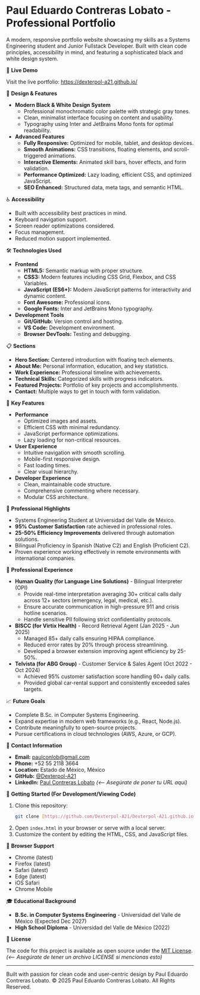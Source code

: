 # Paul Eduardo Contreras Lobato - Professional Portfolio

A modern, responsive portfolio website showcasing my skills as a Systems Engineering student and Junior Fullstack Developer. Built with clean code principles, accessibility in mind, and featuring a sophisticated black and white design system.

🚀 **Live Demo**

Visit the live portfolio: https://dexterpol-a21.github.io/

🎨 **Design & Features**

* **Modern Black & White Design System**
    * Professional monochromatic color palette with strategic gray tones.
    * Clean, minimalist interface focusing on content and usability.
    * Typography using Inter and JetBrains Mono fonts for optimal readability.
* **Advanced Features**
    * **Fully Responsive:** Optimized for mobile, tablet, and desktop devices.
    * **Smooth Animations:** CSS transitions, floating elements, and scroll-triggered animations.
    * **Interactive Elements:** Animated skill bars, hover effects, and form validation.
    * **Performance Optimized:** Lazy loading, efficient CSS, and optimized JavaScript.
    * **SEO Enhanced:** Structured data, meta tags, and semantic HTML.

♿ **Accessibility**

* Built with accessibility best practices in mind.
* Keyboard navigation support.
* Screen reader optimizations considered.
* Focus management.
* Reduced motion support implemented.

🛠️ **Technologies Used**

* **Frontend**
    * **HTML5:** Semantic markup with proper structure.
    * **CSS3:** Modern features including CSS Grid, Flexbox, and CSS Variables.
    * **JavaScript (ES6+):** Modern JavaScript patterns for interactivity and dynamic content.
    * **Font Awesome:** Professional icons.
    * **Google Fonts:** Inter and JetBrains Mono typography.
* **Development Tools**
    * **Git/GitHub:** Version control and hosting.
    * **VS Code:** Development environment.
    * **Browser DevTools:** Testing and debugging.

📋 **Sections**

* **Hero Section:** Centered introduction with floating tech elements.
* **About Me:** Personal information, education, and key statistics.
* **Work Experience:** Professional timeline with achievements.
* **Technical Skills:** Categorized skills with progress indicators.
* **Featured Projects:** Portfolio of key projects and accomplishments.
* **Contact:** Multiple ways to get in touch with form validation.

🔧 **Key Features**

* **Performance**
    * Optimized images and assets.
    * Efficient CSS with minimal redundancy.
    * JavaScript performance optimizations.
    * Lazy loading for non-critical resources.
* **User Experience**
    * Intuitive navigation with smooth scrolling.
    * Mobile-first responsive design.
    * Fast loading times.
    * Clear visual hierarchy.
* **Developer Experience**
    * Clean, maintainable code structure.
    * Comprehensive commenting where necessary.
    * Modular CSS architecture.

🎯 **Professional Highlights**

* Systems Engineering Student at Universidad del Valle de México.
* **95% Customer Satisfaction** rate achieved in professional roles.
* **25-50% Efficiency Improvements** delivered through automation solutions.
* Bilingual Proficiency in Spanish (Native C2) and English (Proficient C2).
* Proven experience working effectively in remote environments with international companies.

💼 **Professional Experience**

* **Human Quality (for Language Line Solutions)** - Bilingual Interpreter (OPI)
    * Provide real-time interpretation averaging 30+ critical calls daily across 12+ sectors (emergency, legal, medical, etc.).
    * Ensure accurate communication in high-pressure 911 and crisis hotline scenarios.
    * Handle sensitive PII following strict confidentiality protocols.
* **BISCC (for Virtix Health)** - Record Retrieval Agent (Jan 2025 - Jun 2025)
    * Managed 85+ daily calls ensuring HIPAA compliance.
    * Reduced error rates by 20% through process streamlining.
    * Developed a browser extension improving agent efficiency by 25-50%.
* **Telvista (for ABG Group)** - Customer Service & Sales Agent (Oct 2022 - Oct 2024)
    * Achieved 95% customer satisfaction score handling 60+ daily calls.
    * Provided global car-rental support and consistently exceeded sales targets.

📈 **Future Goals**

* Complete B.Sc. in Computer Systems Engineering.
* Expand expertise in modern web frameworks (e.g., React, Node.js).
* Contribute meaningfully to open-source projects.
* Pursue certifications in cloud technologies (AWS, Azure, or GCP).

📧 **Contact Information**

* **Email:** paulconlob@gmail.com
* **Phone:** +52 55 2118 3664
* **Location:** Estado de México, México
* **GitHub:** [@Dexterpol-A21](https://github.com/Dexterpol-A21)
* **LinkedIn:** [Paul Contreras Lobato](YourLinkedInProfileURL) *(<-- Asegúrate de poner tu URL aquí)*

🚀 **Getting Started (For Development/Viewing Code)**

1.  Clone this repository:
    ```bash
    git clone [https://github.com/Dexterpol-A21/Dexterpol-A21.github.io.git](https://github.com/Dexterpol-A21/Dexterpol-A21.github.io.git)
    ```
2.  Open `index.html` in your browser or serve with a local server.
3.  Customize the content by editing the HTML, CSS, and JavaScript files.

📱 **Browser Support**

* Chrome (latest)
* Firefox (latest)
* Safari (latest)
* Edge (latest)
* iOS Safari
* Chrome Mobile

🎓 **Educational Background**

* **B.Sc. in Computer Systems Engineering** - Universidad del Valle de México (Expected Dec 2027)
* **High School Diploma** - Universidad del Valle de México (2022)

📄 **License**

The code for this project is available as open source under the [MIT License](LICENSE). *(<-- Asegúrate de tener un archivo LICENSE si mencionas esto)*

---

Built with passion for clean code and user-centric design by Paul Eduardo Contreras Lobato.
© 2025 Paul Eduardo Contreras Lobato. All Rights Reserved.
